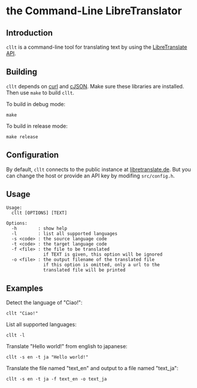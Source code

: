 # the Command-Line LibreTranslator

## Introduction

`cllt` is a command-line tool for translating text by using the [LibreTranslate API](https://github.com/LibreTranslate/LibreTranslate).

## Building

`cllt` depends on [curl](https://github.com/curl/curl) and [cJSON](https://github.com/DaveGamble/cJSON). Make sure these libraries are installed. Then use `make` to build `cllt`.

To build in debug mode:
```
make
```

To build in release mode:
```
make release
```

## Configuration

By default, `cllt` connects to the public instance at [libretranslate.de](https://libretranslate.de/).
But you can change the host or provide an API key by modifing `src/config.h`.

## Usage

```
Usage:
  cllt [OPTIONS] [TEXT]

Options:
  -h        : show help
  -l        : list all supported languages
  -s <code> : the source language code
  -t <code> : the target language code
  -f <file> : the file to be translated
              if TEXT is given, this option will be ignored
  -o <file> : the output filename of the translated file
              if this option is omitted, only a url to the
              translated file will be printed
```

## Examples

Detect the language of "Ciao!":
```
cllt "Ciao!"
```

List all supported languages:
```
cllt -l
```

Translate "Hello world!" from english to japanese:
```
cllt -s en -t ja "Hello world!"
```

Translate the file named "text_en" and output to a file named "text_ja":
```
cllt -s en -t ja -f text_en -o text_ja
```

